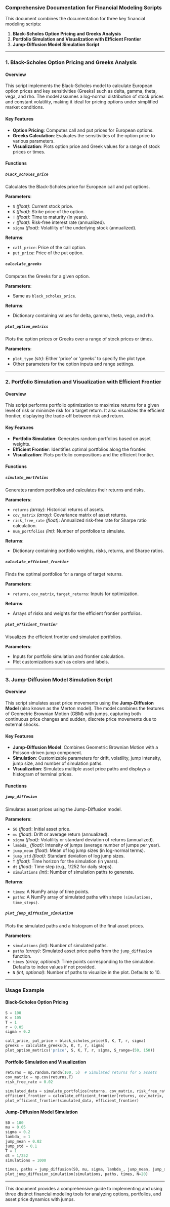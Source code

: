 ### Comprehensive Documentation for Financial Modeling Scripts

This document combines the documentation for three key financial modeling scripts:

1. **Black-Scholes Option Pricing and Greeks Analysis**
2. **Portfolio Simulation and Visualization with Efficient Frontier**
3. **Jump-Diffusion Model Simulation Script**

---

### 1. Black-Scholes Option Pricing and Greeks Analysis

#### Overview

This script implements the Black-Scholes model to calculate European option prices and key sensitivities (Greeks) such as delta, gamma, theta, vega, and rho. The model assumes a log-normal distribution of stock prices and constant volatility, making it ideal for pricing options under simplified market conditions.

#### Key Features

- **Option Pricing**: Computes call and put prices for European options.
- **Greeks Calculation**: Evaluates the sensitivities of the option price to various parameters.
- **Visualization**: Plots option price and Greek values for a range of stock prices or times.

#### Functions

##### `black_scholes_price`

Calculates the Black-Scholes price for European call and put options.

**Parameters**:

- `S` *(float)*: Current stock price.
- `K` *(float)*: Strike price of the option.
- `T` *(float)*: Time to maturity (in years).
- `r` *(float)*: Risk-free interest rate (annualized).
- `sigma` *(float)*: Volatility of the underlying stock (annualized).

**Returns**:

- `call_price`: Price of the call option.
- `put_price`: Price of the put option.

##### `calculate_greeks`

Computes the Greeks for a given option.

**Parameters**:

- Same as `black_scholes_price`.

**Returns**:

- Dictionary containing values for delta, gamma, theta, vega, and rho.

##### `plot_option_metrics`

Plots the option prices or Greeks over a range of stock prices or times.

**Parameters**:

- `plot_type` *(str)*: Either 'price' or 'greeks' to specify the plot type.
- Other parameters for the option inputs and range settings.

---

### 2. Portfolio Simulation and Visualization with Efficient Frontier

#### Overview

This script performs portfolio optimization to maximize returns for a given level of risk or minimize risk for a target return. It also visualizes the efficient frontier, displaying the trade-off between risk and return.

#### Key Features

- **Portfolio Simulation**: Generates random portfolios based on asset weights.
- **Efficient Frontier**: Identifies optimal portfolios along the frontier.
- **Visualization**: Plots portfolio compositions and the efficient frontier.

#### Functions

##### `simulate_portfolios`

Generates random portfolios and calculates their returns and risks.

**Parameters**:

- `returns` *(array)*: Historical returns of assets.
- `cov_matrix` *(array)*: Covariance matrix of asset returns.
- `risk_free_rate` *(float)*: Annualized risk-free rate for Sharpe ratio calculation.
- `num_portfolios` *(int)*: Number of portfolios to simulate.

**Returns**:

- Dictionary containing portfolio weights, risks, returns, and Sharpe ratios.

##### `calculate_efficient_frontier`

Finds the optimal portfolios for a range of target returns.

**Parameters**:

- `returns`, `cov_matrix`, `target_returns`: Inputs for optimization.

**Returns**:

- Arrays of risks and weights for the efficient frontier portfolios.

##### `plot_efficient_frontier`

Visualizes the efficient frontier and simulated portfolios.

**Parameters**:

- Inputs for portfolio simulation and frontier calculation.
- Plot customizations such as colors and labels.

---

### 3. Jump-Diffusion Model Simulation Script

#### Overview

This script simulates asset price movements using the **Jump-Diffusion Model** (also known as the Merton model). The model combines the features of Geometric Brownian Motion (GBM) with jumps, capturing both continuous price changes and sudden, discrete price movements due to external shocks.

#### Key Features

- **Jump-Diffusion Model**: Combines Geometric Brownian Motion with a Poisson-driven jump component.
- **Simulation**: Customizable parameters for drift, volatility, jump intensity, jump size, and number of simulation paths.
- **Visualization**: Simulates multiple asset price paths and displays a histogram of terminal prices.

#### Functions

##### `jump_diffusion`

Simulates asset prices using the Jump-Diffusion model.

**Parameters**:

- `S0` *(float)*: Initial asset price.
- `mu` *(float)*: Drift or average return (annualized).
- `sigma` *(float)*: Volatility or standard deviation of returns (annualized).
- `lambda_` *(float)*: Intensity of jumps (average number of jumps per year).
- `jump_mean` *(float)*: Mean of log jump sizes (in log-normal terms).
- `jump_std` *(float)*: Standard deviation of log jump sizes.
- `T` *(float)*: Time horizon for the simulation (in years).
- `dt` *(float)*: Time step (e.g., 1/252 for daily steps).
- `simulations` *(int)*: Number of simulation paths to generate.

**Returns**:

- `times`: A NumPy array of time points.
- `paths`: A NumPy array of simulated paths with shape `(simulations, time_steps)`.

##### `plot_jump_diffusion_simulation`

Plots the simulated paths and a histogram of the final asset prices.

**Parameters**:

- `simulations` *(int)*: Number of simulated paths.
- `paths` *(array)*: Simulated asset price paths from the `jump_diffusion` function.
- `times` *(array, optional)*: Time points corresponding to the simulation. Defaults to index values if not provided.
- `N` *(int, optional)*: Number of paths to visualize in the plot. Defaults to 10.

---

### Usage Example

#### Black-Scholes Option Pricing

```python
S = 100
K = 105
T = 1
r = 0.05
sigma = 0.2

call_price, put_price = black_scholes_price(S, K, T, r, sigma)
greeks = calculate_greeks(S, K, T, r, sigma)
plot_option_metrics('price', S, K, T, r, sigma, S_range=(50, 150))
```

#### Portfolio Simulation and Visualization

```python
returns = np.random.randn(100, 5)  # Simulated returns for 5 assets
cov_matrix = np.cov(returns.T)
risk_free_rate = 0.02

simulated_data = simulate_portfolios(returns, cov_matrix, risk_free_rate, 1000)
efficient_frontier = calculate_efficient_frontier(returns, cov_matrix, np.linspace(0.05, 0.15, 50))
plot_efficient_frontier(simulated_data, efficient_frontier)
```

#### Jump-Diffusion Model Simulation

```python
S0 = 100
mu = 0.05
sigma = 0.2
lambda_ = 1
jump_mean = 0.02
jump_std = 0.1
T = 1
dt = 1/252
simulations = 1000

times, paths = jump_diffusion(S0, mu, sigma, lambda_, jump_mean, jump_std, T, dt, simulations)
plot_jump_diffusion_simulation(simulations, paths, times, N=20)
```

---

This document provides a comprehensive guide to implementing and using three distinct financial modeling tools for analyzing options, portfolios, and asset price dynamics with jumps.

